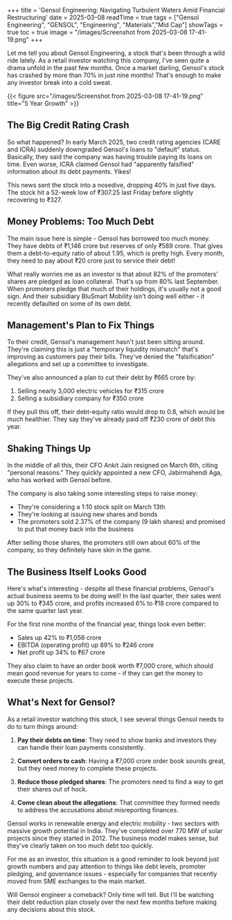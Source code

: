 +++
title = 'Gensol Engineering: Navigating Turbulent Waters Amid Financial Restructuring'
date = 2025-03-08
readTime = true
tags = ["Gensol Engineering", "GENSOL", "Engineering", "Materials","Mid Cap"]
showTags = true
toc = true
image = "/images/Screenshot from 2025-03-08 17-41-19.png"
+++


Let me tell you about Gensol Engineering, a stock that's been through a wild ride lately. As a retail investor watching this company, I've seen quite a drama unfold in the past few months. Once a market darling, Gensol's stock has crashed by more than 70% in just nine months! That's enough to make any investor break into a cold sweat.

{{< figure src="/images/Screenshot from 2025-03-08 17-41-19.png" title="5 Year Growth" >}}

## The Big Credit Rating Crash

So what happened? In early March 2025, two credit rating agencies (CARE and ICRA) suddenly downgraded Gensol's loans to "default" status. Basically, they said the company was having trouble paying its loans on time. Even worse, ICRA claimed Gensol had "apparently falsified" information about its debt payments. Yikes!

This news sent the stock into a nosedive, dropping 40% in just five days. The stock hit a 52-week low of ₹307.25 last Friday before slightly recovering to ₹327.

## Money Problems: Too Much Debt

The main issue here is simple - Gensol has borrowed too much money. They have debts of ₹1,146 crore but reserves of only ₹589 crore. That gives them a debt-to-equity ratio of about 1.95, which is pretty high. Every month, they need to pay about ₹20 crore just to service their debt!

What really worries me as an investor is that about 82% of the promoters' shares are pledged as loan collateral. That's up from 80% last September. When promoters pledge that much of their holdings, it's usually not a good sign. And their subsidiary BluSmart Mobility isn't doing well either - it recently defaulted on some of its own debt.

## Management's Plan to Fix Things

To their credit, Gensol's management hasn't just been sitting around. They're claiming this is just a "temporary liquidity mismatch" that's improving as customers pay their bills. They've denied the "falsification" allegations and set up a committee to investigate.

They've also announced a plan to cut their debt by ₹665 crore by:
1. Selling nearly 3,000 electric vehicles for ₹315 crore
2. Selling a subsidiary company for ₹350 crore

If they pull this off, their debt-equity ratio would drop to 0.8, which would be much healthier. They say they've already paid off ₹230 crore of debt this year.

## Shaking Things Up

In the middle of all this, their CFO Ankit Jain resigned on March 6th, citing "personal reasons." They quickly appointed a new CFO, Jabirmahendi Aga, who has worked with Gensol before.

The company is also taking some interesting steps to raise money:
- They're considering a 1:10 stock split on March 13th
- They're looking at issuing new shares and bonds
- The promoters sold 2.37% of the company (9 lakh shares) and promised to put that money back into the business

After selling those shares, the promoters still own about 60% of the company, so they definitely have skin in the game.

## The Business Itself Looks Good

Here's what's interesting - despite all these financial problems, Gensol's actual business seems to be doing well! In the last quarter, their sales went up 30% to ₹345 crore, and profits increased 6% to ₹18 crore compared to the same quarter last year.

For the first nine months of the financial year, things look even better:
- Sales up 42% to ₹1,056 crore
- EBITDA (operating profit) up 89% to ₹246 crore
- Net profit up 34% to ₹67 crore

They also claim to have an order book worth ₹7,000 crore, which should mean good revenue for years to come - if they can get the money to execute these projects.

## What's Next for Gensol?

As a retail investor watching this stock, I see several things Gensol needs to do to turn things around:

1. **Pay their debts on time**: They need to show banks and investors they can handle their loan payments consistently.

2. **Convert orders to cash**: Having a ₹7,000 crore order book sounds great, but they need money to complete these projects.

3. **Reduce those pledged shares**: The promoters need to find a way to get their shares out of hock.

4. **Come clean about the allegations**: That committee they formed needs to address the accusations about misreporting finances.

Gensol works in renewable energy and electric mobility - two sectors with massive growth potential in India. They've completed over 770 MW of solar projects since they started in 2012. The business model makes sense, but they've clearly taken on too much debt too quickly.

For me as an investor, this situation is a good reminder to look beyond just growth numbers and pay attention to things like debt levels, promoter pledging, and governance issues - especially for companies that recently moved from SME exchanges to the main market.

Will Gensol engineer a comeback? Only time will tell. But I'll be watching their debt reduction plan closely over the next few months before making any decisions about this stock.
